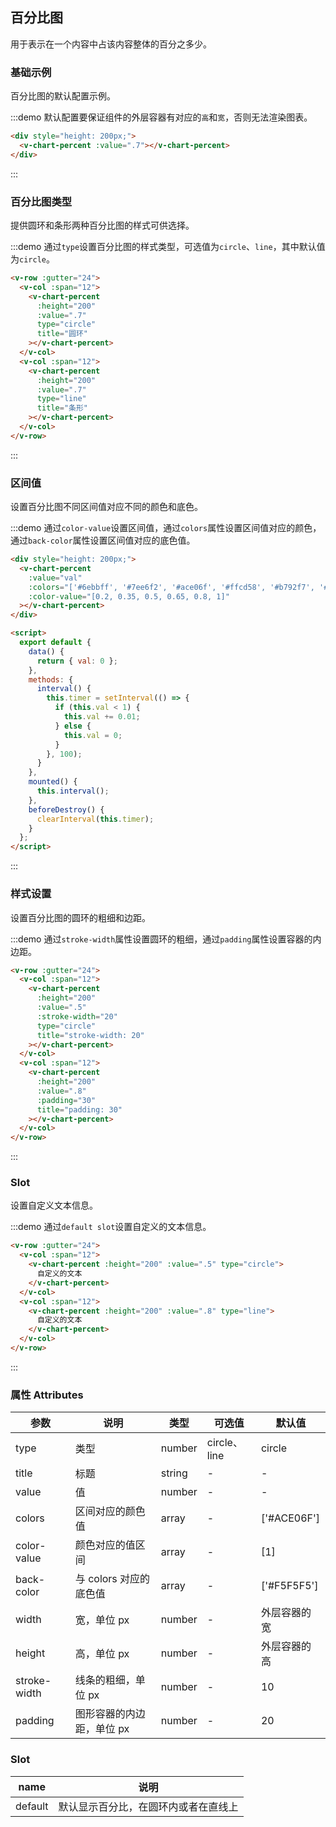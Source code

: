 ## 百分比图

用于表示在一个内容中占该内容整体的百分之多少。

### 基础示例

百分比图的默认配置示例。

:::demo 默认配置要保证组件的外层容器有对应的`高`和`宽`，否则无法渲染图表。

```html
<div style="height: 200px;">
  <v-chart-percent :value=".7"></v-chart-percent>
</div>
```

:::

### 百分比图类型

提供圆环和条形两种百分比图的样式可供选择。

:::demo 通过`type`设置百分比图的样式类型，可选值为`circle`、`line`，其中默认值为`circle`。

```html
<v-row :gutter="24">
  <v-col :span="12">
    <v-chart-percent
      :height="200"
      :value=".7"
      type="circle"
      title="圆环"
    ></v-chart-percent>
  </v-col>
  <v-col :span="12">
    <v-chart-percent
      :height="200"
      :value=".7"
      type="line"
      title="条形"
    ></v-chart-percent>
  </v-col>
</v-row>
```

:::

### 区间值

设置百分比图不同区间值对应不同的颜色和底色。

:::demo 通过`color-value`设置区间值，通过`colors`属性设置区间值对应的颜色，通过`back-color`属性设置区间值对应的底色值。

```html
<div style="height: 200px;">
  <v-chart-percent
    :value="val"
    :colors="['#6ebbff', '#7ee6f2', '#ace06f', '#ffcd58', '#b792f7', '#ff7348']"
    :color-value="[0.2, 0.35, 0.5, 0.65, 0.8, 1]"
  ></v-chart-percent>
</div>

<script>
  export default {
    data() {
      return { val: 0 };
    },
    methods: {
      interval() {
        this.timer = setInterval(() => {
          if (this.val < 1) {
            this.val += 0.01;
          } else {
            this.val = 0;
          }
        }, 100);
      }
    },
    mounted() {
      this.interval();
    },
    beforeDestroy() {
      clearInterval(this.timer);
    }
  };
</script>
```

:::

### 样式设置

设置百分比图的圆环的粗细和边距。

:::demo 通过`stroke-width`属性设置圆环的粗细，通过`padding`属性设置容器的内边距。

```html
<v-row :gutter="24">
  <v-col :span="12">
    <v-chart-percent
      :height="200"
      :value=".5"
      :stroke-width="20"
      type="circle"
      title="stroke-width: 20"
    ></v-chart-percent>
  </v-col>
  <v-col :span="12">
    <v-chart-percent
      :height="200"
      :value=".8"
      :padding="30"
      title="padding: 30"
    ></v-chart-percent>
  </v-col>
</v-row>
```

:::

### Slot

设置自定义文本信息。

:::demo 通过`default slot`设置自定义的文本信息。

```html
<v-row :gutter="24">
  <v-col :span="12">
    <v-chart-percent :height="200" :value=".5" type="circle">
      自定义的文本
    </v-chart-percent>
  </v-col>
  <v-col :span="12">
    <v-chart-percent :height="200" :value=".8" type="line">
      自定义的文本
    </v-chart-percent>
  </v-col>
</v-row>
```

:::

### 属性 Attributes

| 参数         | 说明                      | 类型   | 可选值       | 默认值       |
| ------------ | ------------------------- | ------ | ------------ | ------------ |
| type         | 类型                      | number | circle、line | circle       |
| title        | 标题                      | string | -            | -            |
| value        | 值                        | number | -            | -            |
| colors       | 区间对应的颜色值          | array  | -            | ['#ACE06F']  |
| color-value  | 颜色对应的值区间          | array  | -            | [1]          |
| back-color   | 与 colors 对应的底色值    | array  | -            | ['#F5F5F5']  |
| width        | 宽，单位 px               | number | -            | 外层容器的宽 |
| height       | 高，单位 px               | number | -            | 外层容器的高 |
| stroke-width | 线条的粗细，单位 px       | number | -            | 10           |
| padding      | 图形容器的内边距，单位 px | number | -            | 20           |

### Slot

| name    | 说明                                 |
| ------- | ------------------------------------ |
| default | 默认显示百分比，在圆环内或者在直线上 |
